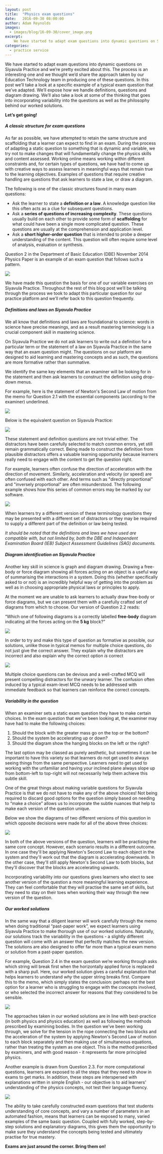```yaml
---
layout: post
title:  "Physics exam questions"
date:   2016-09-30 08:00:00
author: Adam Reynolds
images:
  - images/blog/16-09-30/cover_image.png
excerpt:
    We have started to adapt exam questions into dynamic questions on Siyavula Practice and we’re pretty excited about this. The process is an interesting one and we thought we’d share the approach taken by our Education Technology team in producing one of these questions. In this post we’ll take a look at a specific example of a typical exam question that we’ve adapted. We’ll expose how we handle definitions, questions and diagram drawing. We’ll also take a look at some of the thinking that goes into incorporating variability into the questions as well as the philosophy behind our worked solutions. 
categories:
  - practice service
---
```


We have started to adapt exam questions into dynamic questions on Siyavula Practice and we’re pretty excited about this. The process is an interesting one and we thought we’d share the approach taken by our Education Technology team in producing one of these questions. In this post we’ll take a look at a specific example of a typical exam question that we’ve adapted. We’ll expose how we handle definitions, questions and diagram drawing. We’ll also take a look at some of the thinking that goes into incorporating variability into the questions as well as the philosophy behind our worked solutions.

**Let’s get going!**

##### A classic structure for exam questions

As far as possible, we have attempted to retain the same structure and scaffolding that a learner can expect to find in an exam. During the process of adapting a static question to something that is dynamic and variable, we try not to make changes that will fundamentally change the physics skills and content assessed. Working online means working within different constraints and, for certain types of questions, we have had to come up with creative ways to assess learners in meaningful ways that remain true to the learning objectives. Examples of questions that require creative handling are questions that ask learners to state a law, or draw a diagram.

The following is one of the classic structures found in many exam questions:

- Ask the learner to state a **definition or a law**. A knowledge question like this often acts as a clue for subsequent questions.
- Ask a **series of questions of increasing complexity**. These questions usually build on each other to provide some form of **scaffolding** for what could have been a single more complicated question. These questions are usually at the comprehension and application level.
- Ask a **short higher-order question** that is intended to probe a deeper understanding of the content. This question will often require some level of analysis, evaluation or synthesis.

Question 2 in the Department of Basic Education (DBE) November 2014 Physics Paper is an example of an exam question that follows such a pattern.

<img src="/images/blog/16-09-30/question_1.png">

We have made this question the basis for one of our variable exercises on Siyavula Practice. Throughout the rest of this blog post we’ll be talking through the process we took to adapt this particular question for our practice platform and we’ll refer back to this question frequently.

##### Definitions and laws on Siyavula Practice

We all know that definitions and laws are foundational to science: words in science have precise meanings, and as a result mastering terminology is a crucial component skill in mastering science.

On Siyavula Practice we do not ask learners to write out a definition for a particular term or the statement of a law on Siyavula Practice in the same way that an exam question might. The questions on our platform are designed to aid learning and mastering concepts and as such, the questions are more formative rather than summative.

We identify the same key elements that an examiner will be looking for in the statement and then ask learners to construct the definition using drop-down menus.

For example, here is the statement of Newton's Second Law of motion from the memo for Question 2.1 with the essential components (according to the examiner) underlined.

<img src="/images/blog/16-09-30/definition_memo_1.png">

Below is the equivalent question on Siyavula Practice:

<img src="/images/blog/16-09-30/question_tab.png">

These statement and definition questions are not trivial either. The distractors have been carefully selected to match common errors, yet still remain grammatically correct. Being made to construct the definition from plausible distractors offers a valuable learning opportunity because learners really need to engage with the content to get the question right.

For example, learners often confuse the direction of acceleration with the direction of movement. Similarly, acceleration and velocity (or speed) are often confused with each other. And terms such as "directly proportional" and "inversely proportional" are often misunderstood. The following example shows how this series of common errors may be marked by our software.

<img src="/images/blog/16-09-30/wrong_definition.png">

When learners try a different version of these terminology questions they may be presented with a different set of distractors or they may be required to supply a different part of the definition or law being tested.

*It should be noted that the definitions and laws we have used are compatible with, but not limited by, both the DBE and Independent Examination Board (IEB) Subject Assessment Guidelines (SAG) documents.*

##### Diagram identification on Siyavula Practice

Another key skill in science is graph and diagram drawing. Drawing a free-body or force diagram showing all forces acting on an object is a useful way of summarising the interactions in a system. Doing this (whether specifically asked to or not) is an incredibly helpful way of getting into the problem as well as in choosing appropriate physical laws or principles to apply.

At the moment we are unable to ask learners to actually draw free-body or force diagrams, but we can present them with a carefully crafted set of diagrams from which to choose. Our version of Question 2.2 reads:

“Which one of following diagrams is a correctly labelled **free-body** diagram indicating all the forces acting on the **5 kg** block?”

<img src="/images/blog/16-09-30/mcq_options.png">

In order to try and make this type of question as formative as possible, our solutions, unlike those in typical memos for multiple choice questions, do not just give the correct answer. They explain why the distractors are incorrect and also explain why the correct option *is* correct

<img src="/images/blog/16-09-30/mcq_ans.png">

Multiple choice questions can be devious and a well-crafted MCQ will present compelling distractors for the unwary learner. The confusion often induced by a typical exam-level MCQ needs to be addressed with immediate feedback so that learners can reinforce the correct concepts.

##### Variability in the question

When an examiner sets a static exam question they have to make certain choices. In the exam question that we've been looking at, the examiner may have had to make the following choices:

1. Should the block with the greater mass go on the top or the bottom?
2. Should the system be accelerating up or down?
3. Should the diagram show the hanging blocks on the left or the right?

The last option may be classed as purely aesthetic, but sometimes it can be important to have this variety so that learners do not get used to always seeing things from the same perspective. Learners need to get used to working with the unfamiliar and having your inclined plane always slope up from bottom-left to top-right will not necessarily help them achieve this subtle skill.

One of the great things about making variable questions for Siyavula Practice is that we do not have to make any of the above choices! Not being required to discard good options for the question simply based on needing to “make a choice” allows us to incorporate the subtle nuances that help to make each version of the question unique.

Below we show the diagrams of two different versions of this question in which opposite decisions were made for all of the above three choices:

<img src="/images/blog/16-09-30/variability.png">

In both of the above versions of the question, learners will be practising the same core concept. However, each scenario results in a different outcome. In one case they'll be applying Newton's Second Law to each object in the system and they'll work out that the diagram is accelerating downwards. In the other case, they'll still apply Newton's Second Law to both blocks, but they'll discover that the blocks are accelerating upwards.

Incorporating variability into our questions gives learners who elect to see another version of the question a more meaningful learning experience. They can feel comfortable that they will practise the same set of skills, but they need to stay on their toes when working their way through the new version of the question.

##### Our worked solutions

In the same way that a diligent learner will work carefully through the memo when doing traditional “past-paper work”, we expect learners using Siyavula Practice to make thorough use of our worked solutions. Naturally, our solutions track the variability in the questions - a slightly different question will come with an answer that perfectly matches the new version. The solutions are also designed to offer far more than a typical exam memo or solution from a past-paper question.

For example, Question 2.4 in the exam question we’re working through asks which string will break first when the horizontally applied force is replaced with a sharp pull. Here, our worked solution gives a careful explanation that helps learners to understand *why* the upper string breaks first. Compare this to the memo, which simply states the conclusion: perhaps not the best option for a learner who is struggling to engage with the concepts involved, or who selected the incorrect answer for reasons that they considered to be sensible.

<img src="/images/blog/16-09-30/worked_solution.png">

The approaches taken in our worked solutions are in line with best-practice (in both physics and physics education) as well as following the methods prescribed by examining bodies. In the question we’ve been working through, we solve for the tension in the rope connecting the two blocks and the acceleration of the system by applying Newton's Second Law of motion to each block separately and then making use of simultaneous equations, rather than treating the system as one object. This is the method prescribed by examiners, and with good reason - it represents far more principled physics.

Another example is drawn from Question 2.3. For more computational questions, learners are exposed to all the steps that they need to show in exams to get marks. In addition, these steps are interspersed with explanations written in simple English - our objective is to aid learners' understanding of the physics concepts, not test their language fluency.

<img src="/images/blog/16-09-30/steps_explanations.png">

The ability to take carefully constructed exam questions that test students understanding of core concepts, and vary a number of parameters in an automated fashion, means that learners can be exposed to many, varied examples of the same basic question. Coupled with fully worked, step-by-step solutions and explanatory diagrams, this gives them the opportunity to make sure they understand the concepts being tested and ultimately practise for true mastery.

**Exams are just around the corner. Bring them on!**